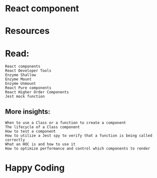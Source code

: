 # React component
# Resources
# Read:
	React components
	React Developer Tools
	Enzyme Shallow
	Enzyme Mount
	Enzyme Unmount
	React Pure components
	React Higher Order Components
	Jest mock function
## More insights:
	When to use a Class or a function to create a component
	The lifecycle of a Class component
	How to test a component
	How to utilize a Jest spy to verify that a function is being called correctly
	What an HOC is and how to use it
	How to optimize performance and control which components to render
# Happy Coding
